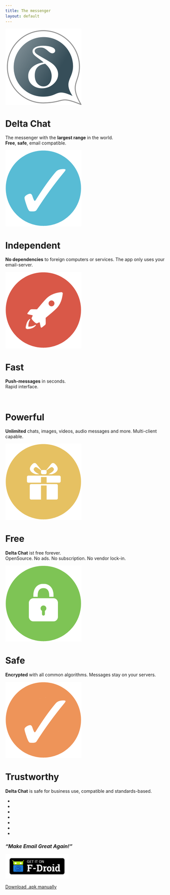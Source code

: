 ```yaml
---
title: The messenger
layout: default
---
```


<!-- The content slider must have exactly 7 pages! -->
<!-- START OF CONTENT SLIDER -->
<link rel="stylesheet" property="stylesheet" href="../layout/content-slider.css" type="text/css" />
<div id="contentContainer"><div id="contentWrapper">

<div>
   <img src="../assets/home/intro1.png" alt="" />
   <h1>Delta Chat</h1>
   <p>The messenger with the <b>largest range</b> in the world.<br/><b>Free</b>, <b>safe</b>,  email compatible.</p>
</div>

<div>
   <img src="../assets/home/intro2.png" alt="" />
   <h1>Independent</h1>
   <p><b>No dependencies</b> to foreign computers or services. The app only uses your email-server.</p>
</div>

<div>
   <img src="../assets/home/intro3.png" alt="" />
   <h1>Fast</h1>
   <p><b>Push-messages</b> in seconds.<br/>Rapid interface.</p>
</div>

<div>
   <img src="../assets/intro4.png" alt="" />
   <h1>Powerful</h1>
   <p><b>Unlimited</b> chats, images, videos, audio messages and more. Multi-client capable.</p>
</div>

<div>
   <img src="../assets/home/intro5.png" alt="" />
   <h1>Free</h1>
   <p><b>Delta Chat</b> ist free forever.<br/>OpenSource. No ads. No subscription. No vendor lock-in.</p>
</div>

<div>
   <img src="../assets/home/intro6.png" alt="" />
   <h1>Safe</h1>
   <p><b>Encrypted</b> with all common algorithms. Messages stay on your servers.</p>
</div>

<div>
   <img src="../assets/home/intro7.png" alt="" />
   <h1>Trustworthy</h1>
   <p><b>Delta Chat</b> is safe for business use, compatible and standards-based.</p>
</div>

</div></div>

<div id="navLinks">
  <ul>
    <li class="itemLinks" data-pos="0"></li>
    <li class="itemLinks" data-pos="1"></li>
    <li class="itemLinks" data-pos="2"></li>
    <li class="itemLinks" data-pos="3"></li>
    <li class="itemLinks" data-pos="4"></li>
    <li class="itemLinks" data-pos="5"></li>
    <li class="itemLinks" data-pos="6"></li>
  </ul>
</div>
<h2 style="font-size:16px"><i>“Make Email Great Again!”</i></h2>
<script src="../layout/content-slider.js"></script>
<!-- END OF CONTENT SLIDER -->

[<img src="../assets/home/get-it-on-fdroid.png" alt="Get it on F-Droid" width="200" />](download)
<!--[<img src="../assets/home/get-it-on-gplay.png" alt="Get it on Google Play" width="200" />](download)
[<img src="../assets/home/get-it-on-ios.png" alt="Download on Apple AppStore" width="200" />](download) -->

[Download .apk manually](download)


